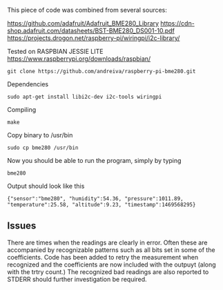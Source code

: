 
This piece of code was combined from several sources:

https://github.com/adafruit/Adafruit_BME280_Library
https://cdn-shop.adafruit.com/datasheets/BST-BME280_DS001-10.pdf
https://projects.drogon.net/raspberry-pi/wiringpi/i2c-library/

Tested on RASPBIAN JESSIE LITE
https://www.raspberrypi.org/downloads/raspbian/

```
git clone https://github.com/andreiva/raspberry-pi-bme280.git

```

Dependencies
```
sudo apt-get install libi2c-dev i2c-tools wiringpi
```
Compiling
```
make
```
Copy binary to /usr/bin
```
sudo cp bme280 /usr/bin
```
Now you should be able to run the program, simply by typing
```
bme280
```
Output should look like this
```
{"sensor":"bme280", "humidity":54.36, "pressure":1011.89, "temperature":25.58, "altitude":9.23, "timestamp":1469568295}
```

## Issues

There are times when the readings are clearly in error. Often these are accompanied by recognizable patterns such as all bits set in some of the coefficients. Code has been added to retry the measurement when recognized and the coefficients are now included with the outpuyt (along with the trtry count.) The recognized bad readings are also reported to STDERR should further investigation be required.
